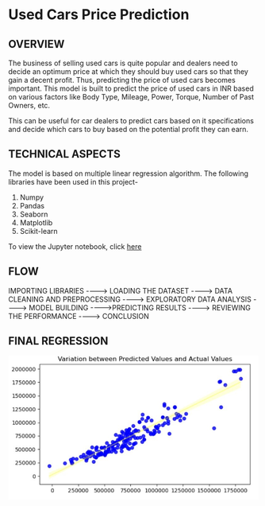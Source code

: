 # Used Cars Price Prediction

## OVERVIEW
The business of selling used cars is quite popular and dealers need to decide an optimum price at which they should buy used cars so that they gain a decent profit. Thus, predicting the price of used cars becomes important. This model is built to predict the price of used cars in INR based on various factors like Body Type, Mileage, Power, Torque, Number of Past Owners, etc. 

This can be useful for car dealers to predict cars based on it specifications and decide which cars to buy based on the potential profit they can earn.

## TECHNICAL ASPECTS

The model is based on multiple linear regression algorithm. 
The following libraries have been used in this project-
1. Numpy
2. Pandas
3. Seaborn
4. Matplotlib
5. Scikit-learn

To view the Jupyter notebook, click [here](https://github.com/ayushmandurgapal/Used-Cars-Price-Prediction/blob/main/Linear%20Regression%20-%20Used%20Cars-Final.ipynb/ "here")

## FLOW
IMPORTING LIBRARIES ----> LOADING THE DATASET ----> DATA CLEANING AND PREPROCESSING ----> EXPLORATORY DATA ANALYSIS ----> MODEL BUILDING ---->PREDICTING RESULTS ----> REVIEWING THE PERFORMANCE ----> CONCLUSION

## FINAL REGRESSION

<img src="Images/Regression output.jpg">



